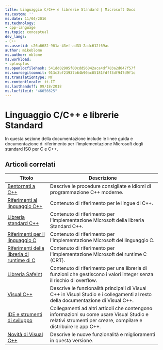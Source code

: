 ```yaml
---
title: Linguaggio C/C++ e librerie Standard | Microsoft Docs
ms.custom: ''
ms.date: 11/04/2016
ms.technology:
- cpp-language
ms.topic: conceptual
dev_langs:
- C++
ms.assetid: c26a6682-961a-43ef-ad33-2adc612f69ac
author: mikeblome
ms.author: mblome
ms.workload:
- cplusplus
ms.openlocfilehash: 541dd02905f00cdd56042aca4df703a2d047f57f
ms.sourcegitcommit: 913c3bf23937b64b90ac05181fdff3df947d9f1c
ms.translationtype: MT
ms.contentlocale: it-IT
ms.lasthandoff: 09/18/2018
ms.locfileid: "46056625"
---
```

# <a name="cc-language-and-standard-libraries"></a>Linguaggio C/C++ e librerie Standard

In questa sezione della documentazione include le linee guida e documentazione di riferimento per l'implementazione Microsoft degli standard ISO per C e C++.

## <a name="related-articles"></a>Articoli correlati

|Titolo|Descrizione|
|-----------|-----------------|
|[Bentornati a C++](../cpp/welcome-back-to-cpp-modern-cpp.md)|Descrive le procedure consigliate e idiomi di programmazione C++ moderne.|
|[Riferimenti al linguaggio C++](../cpp/cpp-language-reference.md)|Contenuto di riferimento per le lingue di C++.|
|[Libreria standard C++](../standard-library/cpp-standard-library-reference.md)|Contenuto di riferimento per l'implementazione Microsoft della libreria Standard C++.|
|[Riferimenti per il linguaggio C](../c-language/c-language-reference.md)|Contenuto di riferimento per l'implementazione Microsoft del linguaggio C.|
|[Riferimenti della libreria di runtime di C](../c-runtime-library/c-run-time-library-reference.md)|Contenuto di riferimento per l'implementazione Microsoft del runtime C (CRT).|
|[Libreria SafeInt](../windows/safeint-library.md)|Contenuto di riferimento per una libreria di funzioni che gestiscono i valori integer senza il rischio di overflow.|
|[Visual C++](../visual-cpp-in-visual-studio.md)|Descrive le funzionalità principali di Visual C++ in Visual Studio e i collegamenti al resto della documentazione di Visual C++.|
|[IDE e strumenti di sviluppo](../ide/ide-and-tools-for-visual-cpp-development.md)|Collegamenti ad altri articoli che contengono informazioni su come usare Visual Studio e relativi strumenti per creare, compilare e distribuire le app C++.|
|[Novità di Visual C++](../what-s-new-for-visual-cpp-in-visual-studio.md)|Descrive le nuove funzionalità e miglioramenti in questa versione.|